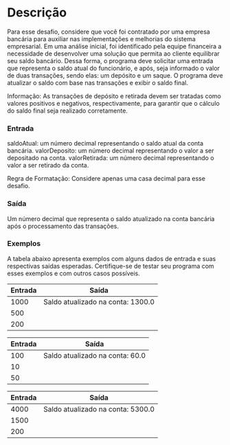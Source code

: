 # Descrição
Para esse desafio, considere que você foi contratado por uma empresa bancária para auxiliar nas implementações e melhorias do sistema empresarial. Em uma análise inicial, foi identificado pela equipe financeira a necessidade de desenvolver uma solução que permita ao cliente equilibrar seu saldo bancário. Dessa forma, o programa deve solicitar uma entrada que representa o saldo atual do funcionário, e após, seja informado o valor de duas transações, sendo elas: um depósito e um saque. O programa deve atualizar o saldo com base nas transações e exibir o saldo final.

Informação: As transações de depósito e retirada devem ser tratadas como valores positivos e negativos, respectivamente, para garantir que o cálculo do saldo final seja realizado corretamente.
 

### Entrada
saldoAtual: um número decimal representando o saldo atual da conta bancária.
valorDeposito: um número decimal representando o valor a ser depositado na conta.
valorRetirada: um número decimal representando o valor a ser retirado da conta.

Regra de Formatação: Considere apenas uma casa decimal para esse desafio.

### Saída
 Um número decimal que representa o saldo atualizado na conta bancária após o processamento das transações.

### Exemplos
A tabela abaixo apresenta exemplos com alguns dados de entrada e suas respectivas saídas esperadas. Certifique-se de testar seu programa com esses exemplos e com outros casos possíveis.

|Entrada      |	Saída                           |
| ------------| --------------------------------|
| 1000        | Saldo atualizado na conta: 1300.0
| 500         |
| 200         |

|Entrada      |	Saída                           |
| ------------| --------------------------------|
| 100         | Saldo atualizado na conta: 60.0
| 10          |
| 50          |

|Entrada      |	Saída                           |
| ------------| --------------------------------|
| 4000        | Saldo atualizado na conta: 5300.0
| 1500        |
| 200         |